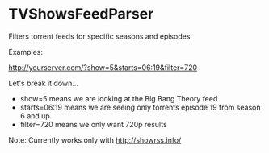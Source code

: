 TVShowsFeedParser
=================

Filters torrent feeds for specific seasons and episodes

Examples:

http://yourserver.com/?show=5&starts=06:19&filter=720

Let's break it down...

* show=5 means we are looking at the Big Bang Theory feed
* starts=06:19 means we are seeing only torrents episode 19 from season 6 and up 
* filter=720 means we only want 720p results


Note: Currently works only with http://showrss.info/